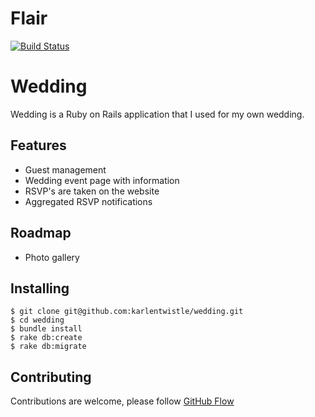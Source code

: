 # Flair

[![Build Status](https://travis-ci.org/karlentwistle/wedding.svg?branch=master)](https://travis-ci.org/karlentwistle/wedding)

# Wedding

Wedding is a Ruby on Rails application that I used for my own wedding.

## Features
- Guest management
- Wedding event page with information
- RSVP's are taken on the website
- Aggregated RSVP notifications 

## Roadmap
- Photo gallery

## Installing

```
$ git clone git@github.com:karlentwistle/wedding.git
$ cd wedding
$ bundle install
$ rake db:create
$ rake db:migrate
```

## Contributing

Contributions are welcome, please follow
[GitHub Flow](https://guides.github.com/introduction/flow/index.html)

